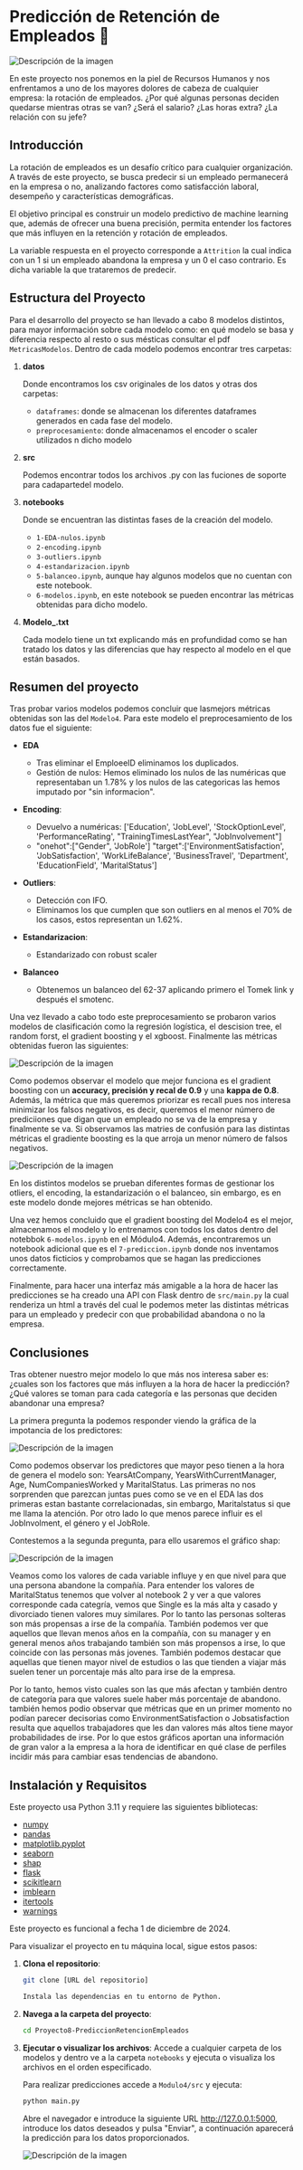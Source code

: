 # Predicción de Retención de Empleados 🏢

![Descripción de la imagen](imagenes/portada.jpg)

En este proyecto nos ponemos en la piel de Recursos Humanos y nos enfrentamos a uno de los mayores dolores de cabeza de cualquier empresa: la rotación de empleados. ¿Por qué algunas personas deciden quedarse mientras otras se van? ¿Será el salario? ¿Las horas extra? ¿La relación con su jefe?

## Introducción
La rotación de empleados es un desafío crítico para cualquier organización. A través de este proyecto, se busca predecir si un empleado permanecerá en la empresa o no, analizando factores como satisfacción laboral, desempeño y características demográficas.

El objetivo principal es construir un modelo predictivo de machine learning que, además de ofrecer una buena precisión, permita entender los factores que más influyen en la retención y rotación de empleados.

La variable respuesta en el proyecto corresponde a `Attrition` la cual indica con un 1 si un empleado abandona la empresa y un 0 el caso contrario. Es dicha variable la que trataremos de predecir.

## Estructura del Proyecto

Para el desarrollo del proyecto se han llevado a cabo 8 modelos distintos, para mayor información sobre cada modelo como: en qué modelo se basa y diferencia respecto al resto o sus mésticas consultar el pdf `MetricasModelos`.
Dentro de cada modelo podemos encontrar tres carpetas:

1. **datos**

    Donde encontramos los csv originales de los datos y otras dos carpetas:
    - `dataframes`:  donde se almacenan los diferentes dataframes generados en cada fase del modelo.
    - `preprocesamiento`: donde almacenamos el encoder o scaler utilizados n dicho modelo

2. **src**

    Podemos encontrar todos los archivos .py con las fuciones de soporte para cadapartedel modelo.

3. **notebooks**

    Donde se encuentran las distintas fases de la creación del modelo.
    - `1-EDA-nulos.ipynb`
    - `2-encoding.ipynb`
    - `3-outliers.ipynb`
    - `4-estandarizacion.ipynb`
    - `5-balanceo.ipynb`, aunque hay algunos modelos que no cuentan con este notebook.
    - `6-modelos.ipynb`, en este notebook se pueden encontrar las métricas obtenidas para dicho modelo.

4. **Modelo_.txt**

    Cada modelo tiene un txt explicando más en profundidad como se han tratado los datos y las diferencias que hay respecto al modelo en el que están basados.


## Resumen del proyecto

Tras probar varios modelos podemos concluir que lasmejors métricas obtenidas son las del `Modelo4`. Para este modelo el preprocesamiento de los datos fue el siguiente:

- **EDA**
    - Tras eliminar el EmploeeID eliminamos los duplicados.
    - Gestión de nulos: Hemos eliminado los nulos de las numéricas que representaban un 1.78% y los nulos de las categoricas las hemos imputado por "sin informacion".

- **Encoding**:
    - Devuelvo a numéricas: ['Education', 'JobLevel', 'StockOptionLevel', 'PerformanceRating', "TrainingTimesLastYear", "JobInvolvement"]
    -  "onehot":["Gender", 'JobRole']
        "target":['EnvironmentSatisfaction', 'JobSatisfaction', 'WorkLifeBalance', 'BusinessTravel', 'Department', 'EducationField',  'MaritalStatus']

- **Outliers**:
    - Detección con IFO.
    - Eliminamos los que cumplen que son outliers en al menos el 70% de los casos, estos representan un 1.62%.

- **Estandarizacion**:
    - Estandarizado con robust scaler

- **Balanceo**
    - Obtenemos un balanceo del 62-37 aplicando primero el Tomek link y después el smotenc.

Una vez llevado a cabo todo este preprocesamiento se probaron varios modelos de clasificación como la regresión logística, el descision tree, el random forst, el gradient boosting y el xgboost. Finalmente las métricas obtenidas fueron las siguientes:

![Descripción de la imagen](imagenes/metricas-modelo4.png)

Como podemos observar el modelo que mejor funciona es el gradient boosting con un **accuracy, precisión y recal de 0.9** y una **kappa de 0.8**. Además, la métrica que más queremos priorizar es recall pues nos interesa minimizar los falsos negativos, es decir, queremos el menor número de prediciiones que digan que un empleado no se va de la empresa y finalmente se va. Si observamos las matries de confusión para las distintas métricas el gradiente boosting es la que arroja un menor número de falsos negativos.

![Descripción de la imagen](imagenes/matrices_modelo4.png)

En los distintos modelos se prueban diferentes formas de gestionar los otliers, el encoding, la estandarización o el balanceo, sin embargo, es en este modelo donde mejores métricas se han obtenido.

Una vez hemos concluido que el gradient boosting del Modelo4 es el mejor, almacenamos el modelo y lo entrenamos con todos los datos dentro del notebbok `6-modelos.ipynb` en el Módulo4. Además, encontraremos un notebook adicional que es el `7-prediccion.ipynb` donde nos inventamos unos datos ficticios y comprobamos que se hagan las predicciones correctamente.

Finalmente, para hacer una interfaz más amigable a la hora de hacer las predicciones se ha creado una API con Flask dentro de `src/main.py` la cual renderiza un html a través del cual le podemos meter las distintas métricas para un empleado y predecir con que probabilidad abandona o no la empresa.

## Conclusiones 

Tras obtener nuestro mejor modelo lo que más nos interesa saber es: ¿cuales son los factores que más influyen a la hora de hacer la predicción? ¿Qué valores se toman para cada categoría e las personas que deciden abandonar una empresa?

La primera pregunta la podemos responder viendo la gráfica de la impotancia de los predictores:

![Descripción de la imagen](imagenes/feture-importance.png)

Como podemos observar los predictores que mayor peso tienen a la hora de genera el modelo son: YearsAtCompany, YearsWithCurrentManager, Age, NumCompaniesWorked y MaritalStatus. Las primeras no nos sorprenden que parezcan juntas pues como se ve en el EDA las dos primeras estan bastante correlacionadas, sin embargo, Maritalstatus si que me llama la atención. Por otro lado lo que menos parece influir es el JobInvolment, el género y el JobRole.

Contestemos a la segunda pregunta, para ello usaremos el gráfico shap:

![Descripción de la imagen](imagenes/shap.png)

Veamos como los valores de cada variable influye y en que nivel para que una persona abandone la compañía. Para entender los valores de MaritalStatus tenemos que volver al notebook 2 y ver a que valores corresponde cada categría, vemos que Single es la más alta y casado y divorciado tienen valores muy similares. Por lo tanto las personas solteras son más propensas a irse de la compañía.
También podemos ver que aquellos que llevan menos años en la compañía, con su manager y en general menos años trabajando también son más propensos a irse, lo que coincide con las personas más jovenes. También podemos destacar que aquellas que tienen mayor nivel de estudios o las que tienden a viajar más suelen tener un porcentaje más alto para irse de la empresa. 

Por lo tanto, hemos visto cuales son las que más afectan y también dentro de categoría para que valores suele haber más porcentaje de abandono. también hemos podio observar que métricas que en un primer momento no podían parecer decisorias como EnvironmentSatisfaction o Jobsatisfaction resulta que aquellos trabajadores que les dan valores más altos tiene mayor probabilidades de irse. Por lo que estos gráficos aportan una información de gran valor a la empresa a la hora de identificar en qué clase de perfiles incidir más para cambiar esas tendencias de abandono.


## Instalación y Requisitos
Este proyecto usa Python 3.11 y requiere las siguientes bibliotecas:
- [numpy](https://numpy.org/doc/stable/)
- [pandas](https://pandas.pydata.org/docs/reference/frame.html)
- [matplotlib.pyplot](https://matplotlib.org/3.5.3/api/_as_gen/matplotlib.pyplot.html)
- [seaborn](https://seaborn.pydata.org/)
- [shap](https://shap.readthedocs.io/en/latest/)
- [flask](https://flask.palletsprojects.com/en/stable/)
- [scikitlearn](https://scikit-learn.org/stable/)
- [imblearn](https://imbalanced-learn.org/stable/)
- [itertools](https://docs.python.org/3/library/itertools.html)
- [warnings](https://docs.python.org/3/library/warnings.html)

Este proyecto es funcional a fecha 1 de diciembre de 2024.



Para visualizar el proyecto en tu máquina local, sigue estos pasos:

1. **Clona el repositorio**:
   ```bash
   git clone [URL del repositorio]

   Instala las dependencias en tu entorno de Python.
   
2. **Navega a la carpeta del proyecto**:
   ```bash
   cd Proyecto8-PrediccionRetencionEmpleados

2. **Ejecutar o visualizar los archivos**:
   Accede a cualquier carpeta de los modelos y dentro ve a la carpeta `notebooks` y ejecuta o visualiza los archivos en el orden especificado.

   Para realizar predicciones accede a `Modulo4/src` y ejecuta:
   ```bash
   python main.py
   ```
   Abre el navegador e introduce la siguiente URL http://127.0.0.1:5000, introduce los datos deseados y pulsa "Enviar", a continuación aparecerá la predicción para los datos proporcionados.

   ![Descripción de la imagen](imagenes/api.png)

